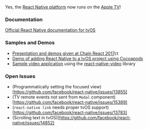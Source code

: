 Yes, the [React Native platform](https://facebook.github.io/react-native) now runs on the [Apple TV](https://www.apple.com/tv/)! 

### Documentation

[Official React Native documentation for tvOS](https://facebook.github.io/react-native/docs/building-for-apple-tv.html)

### Samples and Demos

- [Presentation and demos given at Chain React 2017](https://github.com/dlowder-salesforce/RNAppleTVTalk)ct 
- [Demo of adding React Native to a tvOS project using Cocoapods](https://github.com/dlowder-salesforce/react-native-tvos-cocoapods-test)
- [Sample video application](https://github.com/dlowder-salesforce/AppleTVVideoDemo) using the [react-native-video](https://github.com/react-native-community/react-native-video) library

### Open Issues
- (Programmatically setting the focused view)[https://github.com/facebook/react-native/issues/13855]
- (TV remote events not sent from `Modal` component)[https://github.com/facebook/react-native/issues/15389]
- (`react-native link` needs proper tvOS support)[https://github.com/facebook/react-native/issues/13783]
- (Scrolling text in tvOS)[https://github.com/facebook/react-native/issues/14852]


